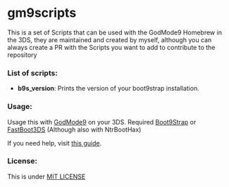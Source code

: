 # gm9scripts
This is a set of Scripts that can be used with the GodMode9 Homebrew in the 3DS, they are maintained and created by myself, although you can always create a PR with the Scripts you want to add to contribute to the repository

### List of scripts:
- **b9s_version**: Prints the version of your boot9strap installation.

### Usage:
Usage this with [GodMode9](https://github.com/d0k3/GodMode9) on your 3DS. Required [Boot9Strap](https://github.com/SciresM/boot9strap) or [FastBoot3DS](https://github.com/derrekr/fastboot3DS) (Although also with NtrBootHax)

If you need help, visit [this guide](https://3ds.hacks.guide).

### License:
This is under [MIT LICENSE](https://github.com/yonaikerlol/gm9scripts/blob/master/LICENSE)
